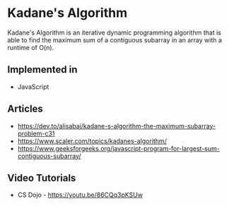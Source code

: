 # Kadane's Algorithm

 Kadane's Algorithm is an iterative dynamic programming algorithm that is able to find the maximum sum of a contiguous subarray in an array with a runtime of O(n).
 
 <h2> Implemented in </h2>
 
 - JavaScript
 
 <h2> Articles </h2>
 
 - https://dev.to/alisabaj/kadane-s-algorithm-the-maximum-subarray-problem-c31
 - https://www.scaler.com/topics/kadanes-algorithm/
 - https://www.geeksforgeeks.org/javascript-program-for-largest-sum-contiguous-subarray/
 
 <h2> Video Tutorials </h2>
 
 - CS Dojo - https://youtu.be/86CQq3pKSUw 

